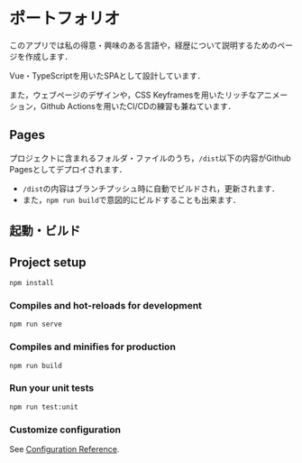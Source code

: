 # ポートフォリオ

このアプリでは私の得意・興味のある言語や，経歴について説明するためのページを作成します．


Vue・TypeScriptを用いたSPAとして設計しています．

また，ウェブページのデザインや，CSS Keyframesを用いたリッチなアニメーション，Github Actionsを用いたCI/CDの練習も兼ねています．

## Pages

プロジェクトに含まれるフォルダ・ファイルのうち，`/dist`以下の内容がGithub Pagesとしてデプロイされます．

- `/dist`の内容はブランチプッシュ時に自動でビルドされ，更新されます．
- また，`npm run build`で意図的にビルドすることも出来ます．



## 起動・ビルド

## Project setup

```
npm install
```

### Compiles and hot-reloads for development
```
npm run serve
```

### Compiles and minifies for production
```
npm run build
```

### Run your unit tests
```
npm run test:unit
```


### Customize configuration
See [Configuration Reference](https://cli.vuejs.org/config/).


